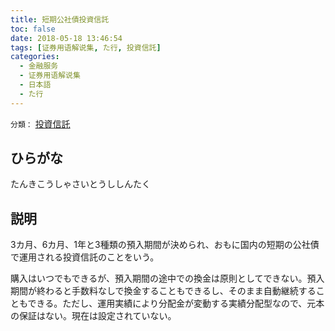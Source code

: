 ```yaml
---
title: 短期公社債投資信託
toc: false
date: 2018-05-18 13:46:54
tags: [证券用语解说集, た行, 投資信託]
categories:
  - 金融服务
  - 证券用语解说集
  - 日本語
  - た行
---
```


`分類：` [投資信託](/tags/投資信託/)

## ひらがな

たんきこうしゃさいとうししんたく

## 説明

3カ月、6カ月、1年と3種類の預入期間が決められ、おもに国内の短期の公社債で運用される投資信託のことをいう。

購入はいつでもできるが、預入期間の途中での換金は原則としてできない。預入期間が終わると手数料なしで換金することもできるし、そのまま自動継続することもできる。ただし、運用実績により分配金が変動する実績分配型なので、元本の保証はない。現在は設定されていない。
